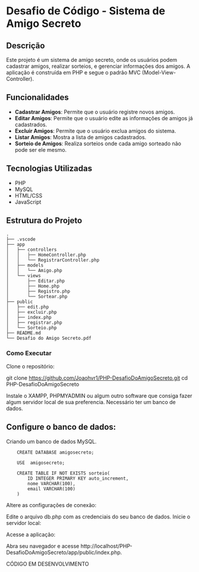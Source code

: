 # Desafio de Código - Sistema de Amigo Secreto

## Descrição

Este projeto é um sistema de amigo secreto, onde os usuários podem cadastrar amigos, realizar sorteios, e gerenciar informações dos amigos. A aplicação é construída em PHP e segue o padrão MVC (Model-View-Controller).

## Funcionalidades

- **Cadastrar Amigos**: Permite que o usuário registre novos amigos.
- **Editar Amigos**: Permite que o usuário edite as informações de amigos já cadastrados.
- **Excluir Amigos**: Permite que o usuário exclua amigos do sistema.
- **Listar Amigos**: Mostra a lista de amigos cadastrados.
- **Sorteio de Amigos**: Realiza sorteios onde cada amigo sorteado não pode ser ele mesmo.

## Tecnologias Utilizadas

- PHP
- MySQL
- HTML/CSS
- JavaScript

## Estrutura do Projeto

```plaintext
.
├── .vscode
├── app
│   ├── controllers
│   │   ├── HomeController.php
│   │   └── RegistrarController.php
│   ├── models
│   │   └── Amigo.php
│   └── views
│       ├── Editar.php
│       ├── Home.php
│       ├── Registro.php
│       └── Sortear.php
├── public
│   ├── edit.php
│   ├── excluir.php
│   ├── index.php
│   ├── registrar.php
│   └── Sorteio.php
├── README.md
└── Desafio do Amigo Secreto.pdf
```
### Como Executar
Clone o repositório:

  git clone https://github.com/Joaohvr1/PHP-DesafioDoAmigoSecreto.git
  cd PHP-DesafioDoAmigoSecreto

  Instale o XAMPP, PHPMYADMIN ou algum outro software que consiga fazer algum servidor local de sua preferencia.
  Necessário ter um banco de dados.
  
## Configure o banco de dados:

Criando um banco de dados MySQL.

```plaintext 
    CREATE DATABASE amigosecreto;
    
    USE  amigosecreto;
    
    CREATE TABLE IF NOT EXISTS sorteio(
    	ID INTEGER PRIMARY KEY auto_increment,
        nome VARCHAR(100),
        email VARCHAR(100)
    )
```
Altere as configurações de conexão:

Edite o arquivo db.php com as credenciais do seu banco de dados.
Inicie o servidor local:

Acesse a aplicação:


Abra seu navegador e acesse http://localhost/PHP-DesafioDoAmigoSecreto/app/public/index.php.


CÓDIGO EM DESENVOLVIMENTO
